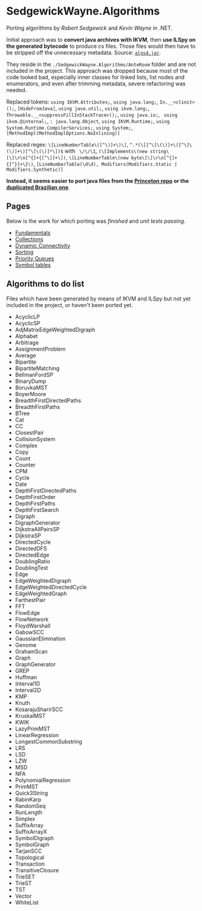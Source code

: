 # SedgewickWayne.Algorithms

Porting algorithms by _Robert Sedgewick_ and _Kevin Wayne_ in .NET.

Initial approach was to **convert java archives with IKVM**, then **use ILSpy on the generated bytecode** to produce cs files.
Those files would then have to be stripped off the unnecessary metadata. 
Source: [`algs4.jar`](https://algs4.cs.princeton.edu/code/algs4.jar).

They reside in the `./SedgewickWayne.Algorithms/AnteRoom` folder and are not included in the project.
This approach was dropped because most of the code looked bad, especially inner classes for linked lists, list nodes and enumerators, and even after trimming metadata, severe refactoring was needed.

Replaced tokens: `using IKVM.Attributes;`, `using java.lang;`, `In.__<clinit>();`, `[HideFromJava]`, `using java.util;`, `using ikvm.lang;`, ` Throwable.__<suppressFillInStackTrace>();`, `using java.io;`, ` using ikvm.@internal;`, `: java.lang.Object`, `using IKVM.Runtime;`, `using System.Runtime.CompilerServices;`, `using System;`, `[MethodImpl(MethodImplOptions.NoInlining)]`

Replaced regex: `\[LineNumberTable\([^\)]+\)\]`, `^.*(\[[^\]\(\)]+\([^\]\(\)]+\)[^\]\(\)]*\])$` with ` \/\/\1`, `(\[Implements\(new string\[\]\r\n[^{]+{[^\]]+\])`, `\[LineNumberTable\(new byte\[\]\r\n[^{]+{[^}]+\}\)`, `[LineNumberTable(\d\d), Modifiers(Modifiers.Static | Modifiers.Synthetic)]`

**Instead, it seems easier to port java files from the [Princeton repo](http://algs4.cs.princeton.edu) or the [duplicated Brazilian one](https://www.ime.usp.br/~pf/sedgewick-wayne/algs4/)**.

## Pages

Below is the work for which porting was _finished_ and _unit tests passing_.

+ [Fundamentals](./doc/fndmntl.md)
+ [Collections](./doc/col.md)
+ [Dynamic Connectivity](./doc/uf.md)
+ [Sorting](./doc/sort.md)
+ [Priority Queues](./doc/pq.md)
+ [Symbol tables](./doc/st.md)

## Algorithms to do list

Files which have been generated by means of IKVM and ILSpy but not yet included in the project, or haven't been ported yet.

- AcyclicLP                     
- AcyclicSP                     
- AdjMatrixEdgeWeightedDigraph  
- Alphabet                      
- Arbitrage                     
- AssignmentProblem             
- Average                       
- Bipartite                     
- BipartiteMatching             
- BellmanFordSP                 
- BinaryDump                    
- BoruvkaMST                    
- BoyerMoore                    
- BreadthFirstDirectedPaths     
- BreadthFirstPaths             
- BTree                         
- Cat                           
- CC                            
- ClosestPair                   
- CollisionSystem               
- Complex                       
- Copy                          
- Count                         
- Counter                       
- CPM                           
- Cycle                         
- Date                          
- DepthFirstDirectedPaths       
- DepthFirstOrder               
- DepthFirstPaths               
- DepthFirstSearch              
- Digraph                       
- DigraphGenerator              
- DijkstraAllPairsSP            
- DijkstraSP                    
- DirectedCycle                 
- DirectedDFS                   
- DirectedEdge                  
- DoublingRatio                 
- DoublingTest                  
- Edge                          
- EdgeWeightedDigraph           
- EdgeWeightedDirectedCycle     
- EdgeWeightedGraph             
- FarthestPair                  
- FFT                           
- FlowEdge                      
- FlowNetwork                   
- FloydWarshall                 
- GabowSCC                      
- GaussianElimination           
- Genome                        
- GrahamScan                    
- Graph                         
- GraphGenerator                
- GREP                          
- Huffman                       
- Interval1D                    
- Interval2D                    
- KMP                           
- Knuth                         
- KosarajuSharirSCC             
- KruskalMST                    
- KWIK                          
- LazyPrimMST                   
- LinearRegression              
- LongestCommonSubstring        
- LRS                           
- LSD                           
- LZW                           
- MSD                           
- NFA                           
- PolynomialRegression          
- PrimMST                       
- Quick3String                  
- RabinKarp                     
- RandomSeq                     
- RunLength                     
- Simplex
- SuffixArray                   
- SuffixArrayX                  
- SymbolDigraph                 
- SymbolGraph                   
- TarjanSCC                     
- Topological                   
- Transaction                   
- TransitiveClosure             
- TrieSET                       
- TrieST                        
- TST                           
- Vector                        
- WhiteList                     